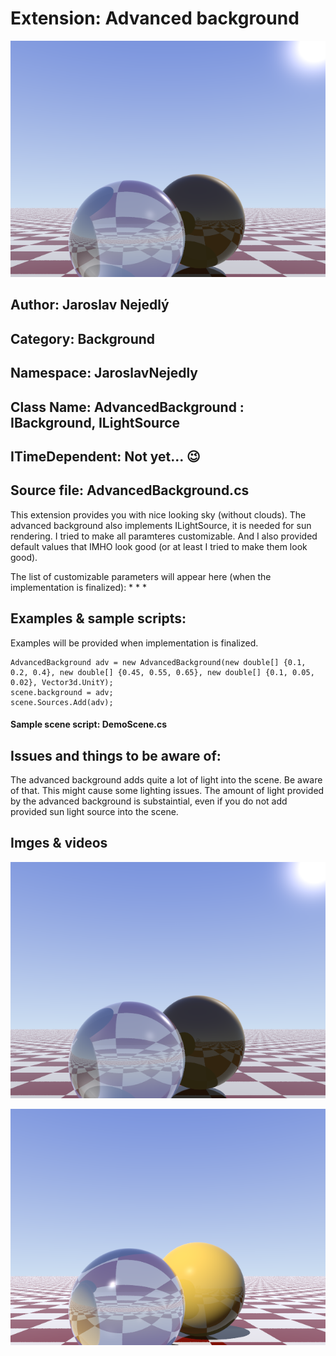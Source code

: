 # Extension: Advanced background

![example0](imgs/img0.png)

## Author: Jaroslav Nejedlý

## Category: Background

## Namespace: JaroslavNejedly

## Class Name: AdvancedBackground : IBackground, ILightSource

## ITimeDependent: Not yet... 😉

## Source file: AdvancedBackground.cs

This extension provides you with nice looking sky (without clouds). The advanced background also implements ILightSource, it is needed for sun rendering. I tried to make all paramteres customizable. And I also provided default values that IMHO look good (or at least I tried to make them look good).

The list of customizable parameters will appear here (when the implementation is finalized):
 * 
 * 
 * 

## Examples &amp; sample scripts:

Examples will be provided when implementation is finalized.

```
AdvancedBackground adv = new AdvancedBackground(new double[] {0.1, 0.2, 0.4}, new double[] {0.45, 0.55, 0.65}, new double[] {0.1, 0.05, 0.02}, Vector3d.UnitY);
scene.background = adv;
scene.Sources.Add(adv);
```

#### Sample scene script: DemoScene.cs

## Issues and things to be aware of:

The advanced background adds quite a lot of light into the scene. Be aware of that. This might cause some lighting issues. The amount of light provided by the advanced background is substaintial, even if you do not add provided sun light source into the scene.

## Imges &amp; videos

![example0](imgs/img0.png)

![example1](imgs/img1.png)